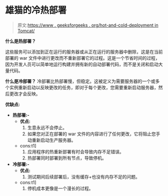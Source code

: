 # 雄猫的冷热部署

> 原文:[https://www . geeksforgeeks . org/hot-and-cold-deployment in Tomcat/](https://www.geeksforgeeks.org/hot-and-cold-deployment-in-tomcat/)

**什么是热部署？**

这些服务可以添加到正在运行的服务器或从正在运行的服务器中删除，这是在当前部署的 war 文件中进行更改而不重新部署它的过程。这是一个节省时间的过程，因为开发人员可以简单地运行构建并拥有新的自动部署代码，而不是关闭和启动大量代码。

**什么是冷部署？**
冷部署比热部署慢，但稳定。这被定义为需要服务器的一个或多个实例重新启动以反映更改的任务，即对于每个更改，您需要重新启动服务器，然后更改才会反映。

**优缺点:**

*   **热部署:-**
    *   **优点:**
        1.  生意永远不会停止。
        2.  如果您对正在部署的 war 文件的内容进行了任何更改，它将阻止您手动重新启动生产服务器。
    *   cons:t1]
        1.  应用程序的热重新部署有时会导致内存不足错误。
        2.  热部署同时部署到所有节点，导致停机。
*   **冷部署:-**
    *   **优点:**
        1.  测试期间后续部署后，没有缓存+也没有内存不足的问题。
    *   cons:t1]
        1.  停机成本更像是一个漫长的过程。